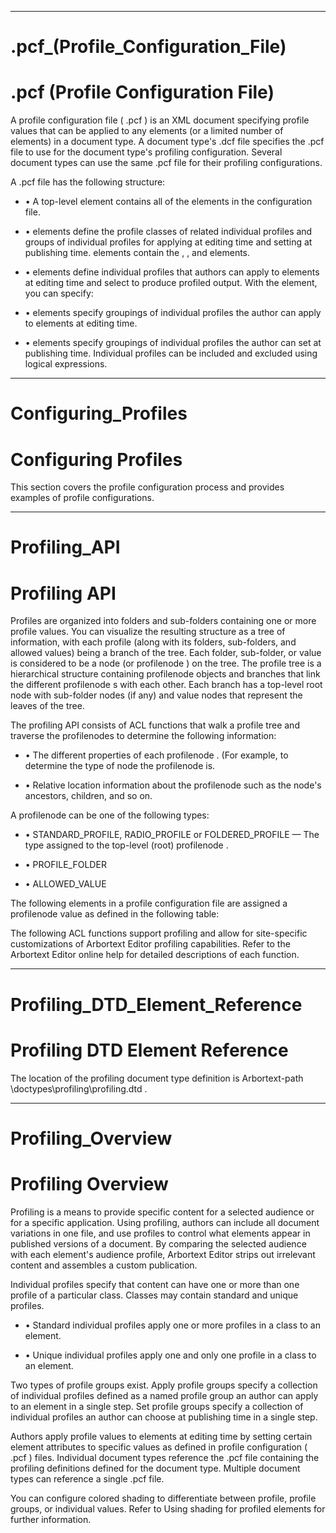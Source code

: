 

---

# .pcf_(Profile_Configuration_File)

# .pcf (Profile Configuration File)

A profile configuration file ( .pcf ) is an XML document specifying profile values that can be applied to any elements (or a limited number of elements) in a document type. A document type's .dcf file specifies the .pcf file to use for the document type's profiling configuration. Several document types can use the same .pcf file for their profiling configurations.

A .pcf file has the following structure:

- • A top-level <Profiles> element contains all of the <ProfileClasses> elements in the configuration file.

- • <ProfileClasses> elements define the profile classes of related individual profiles and groups of individual profiles for applying at editing time and setting at publishing time. <ProfileClasses> elements contain the <Profile> , <ApplyProfileGroup> , and <SetProfileGroup> elements.

- • <Profile> elements define individual profiles that authors can apply to elements at editing time and select to produce profiled output. With the <Profile> element, you can specify:

- • <ApplyProfileGroup> elements specify groupings of individual profiles the author can apply to elements at editing time.

- • <SetProfileGroup> elements specify groupings of individual profiles the author can set at publishing time. Individual profiles can be included and excluded using logical expressions.



---

# Configuring_Profiles

# Configuring Profiles

This section covers the profile configuration process and provides examples of profile configurations.



---

# Profiling_API

# Profiling API

Profiles are organized into folders and sub-folders containing one or more profile values. You can visualize the resulting structure as a tree of information, with each profile (along with its folders, sub-folders, and allowed values) being a branch of the tree. Each folder, sub-folder, or value is considered to be a node (or profilenode ) on the tree. The profile tree is a hierarchical structure containing profilenode objects and branches that link the different profilenode s with each other. Each branch has a top-level root node with sub-folder nodes (if any) and value nodes that represent the leaves of the tree.

The profiling API consists of ACL functions that walk a profile tree and traverse the profilenodes to determine the following information:

- • The different properties of each profilenode . (For example, to determine the type of node the profilenode is.

- • Relative location information about the profilenode such as the node's ancestors, children, and so on.

A profilenode can be one of the following types:

- • STANDARD_PROFILE, RADIO_PROFILE or FOLDERED_PROFILE — The type assigned to the top-level (root) profilenode .

- • PROFILE_FOLDER

- • ALLOWED_VALUE

The following elements in a profile configuration file are assigned a profilenode value as defined in the following table:

The following ACL functions support profiling and allow for site-specific customizations of Arbortext Editor profiling capabilities. Refer to the Arbortext Editor online help for detailed descriptions of each function.



---

# Profiling_DTD_Element_Reference

# Profiling DTD Element Reference

The location of the profiling document type definition is Arbortext-path \doctypes\profiling\profiling.dtd .



---

# Profiling_Overview

# Profiling Overview

Profiling is a means to provide specific content for a selected audience or for a specific application. Using profiling, authors can include all document variations in one file, and use profiles to control what elements appear in published versions of a document. By comparing the selected audience with each element's audience profile, Arbortext Editor strips out irrelevant content and assembles a custom publication.

Individual profiles specify that content can have one or more than one profile of a particular class. Classes may contain standard and unique profiles.

- • Standard individual profiles apply one or more profiles in a class to an element.

- • Unique individual profiles apply one and only one profile in a class to an element.

Two types of profile groups exist. Apply profile groups specify a collection of individual profiles defined as a named profile group an author can apply to an element in a single step. Set profile groups specify a collection of individual profiles an author can choose at publishing time in a single step.

Authors apply profile values to elements at editing time by setting certain element attributes to specific values as defined in profile configuration ( .pcf ) files. Individual document types reference the .pcf file containing the profiling definitions defined for the document type. Multiple document types can reference a single .pcf file.

You can configure colored shading to differentiate between profile, profile groups, or individual values. Refer to Using shading for profiled elements for further information.